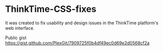 # ThinkTime-CSS-fixes

It was created to fix usability and design issues in the ThinkTime platform's web interface.

Public gist
https://gist.github.com/PlexGit/7909725f0b4df49ec0d69e2d0568cf2a
